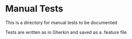 # Manual Tests

This is a directory for manual tests to be documented

Tests are written as in Gherkin and saved as a .feature file